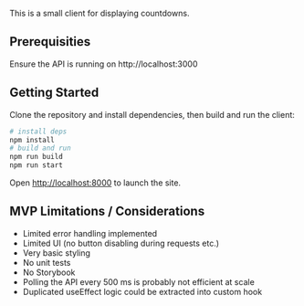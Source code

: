 This is a small client for displaying countdowns.

## Prerequisities

Ensure the API is running on http://localhost:3000

## Getting Started

Clone the repository and install dependencies, then build and run the client:

```bash
# install deps
npm install
# build and run
npm run build
npm run start
```

Open [http://localhost:8000](http://localhost:8000) to launch the site.

## MVP Limitations / Considerations

- Limited error handling implemented
- Limited UI (no button disabling during requests etc.)
- Very basic styling
- No unit tests
- No Storybook
- Polling the API every 500 ms is probably not efficient at scale
- Duplicated useEffect logic could be extracted into custom hook
